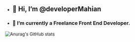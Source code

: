 - ## 👋 Hi, I’m @developerMahian
- ### 🌱 I’m currently a Freelance Front End Developer.

![Anurag's GitHub stats](https://github-readme-stats.vercel.app/api?username=developerMahian&show_icons=true&theme=onedark)
